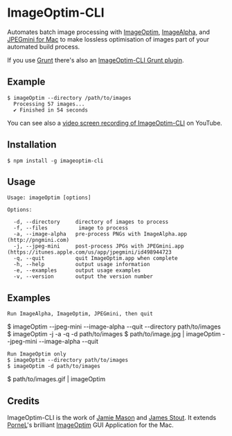 # ImageOptim-CLI

Automates batch image processing with [ImageOptim](http://imageoptim.com), [ImageAlpha](http://pngmini.com), and [JPEGmini for Mac](http://jpegmini.com/mac) to make lossless optimisation of images part of your automated build process.

If you use [Grunt](http://gruntjs.com) there's also an [ImageOptim-CLI Grunt plugin](https://github.com/JamieMason/grunt-imageoptim).

## Example

    $ imageOptim --directory /path/to/images
	  Processing 57 images...
	  ✔ Finished in 54 seconds

You can see also a [video screen recording of ImageOptim-CLI](https://www.youtube.com/watch?v=HGBounRIzSs) on YouTube.

## Installation

    $ npm install -g imageoptim-cli

## Usage

	Usage: imageOptim [options]

	Options:

	  -d, --directory     directory of images to process
	  -f, --files          image to process
	  -a, --image-alpha   pre-process PNGs with ImageAlpha.app (http://pngmini.com)
	  -j, --jpeg-mini     post-process JPGs with JPEGmini.app (https://itunes.apple.com/us/app/jpegmini/id498944723
	  -q, --quit          quit ImageOptim.app when complete
	  -h, --help          output usage information
	  -e, --examples      output usage examples
	  -v, --version       output the version number

## Examples

	Run ImageAlpha, ImageOptim, JPEGmini, then quit
  $ imageOptim --jpeg-mini --image-alpha --quit --directory path/to/images
  $ imageOptim -j -a -q -d path/to/images
  $ path/to/image.jpg | imageOptim --jpeg-mini --image-alpha --quit

	Run ImageOptim only
	$ imageOptim --directory path/to/images
	$ imageOptim -d path/to/images
  $ path/to/images.gif | imageOptim

## Credits

ImageOptim-CLI is the work of [Jamie Mason](https://github.com/JamieMason) and [James Stout](https://github.com/jamesstout). It extends [PorneL](https://github.com/pornel)'s brilliant [ImageOptim](https://github.com/pornel/ImageOptim) GUI Application for the Mac.
